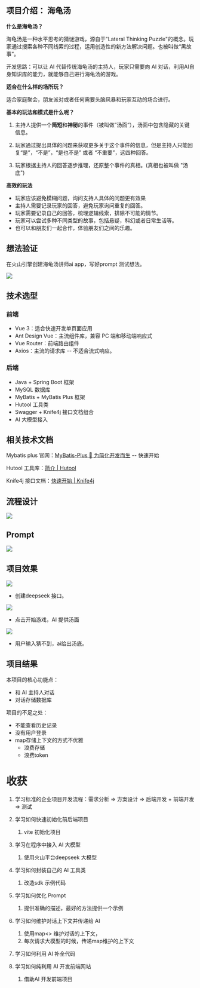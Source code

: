 ## 项目介绍： 海龟汤

**什么是海龟汤？**

海龟汤是一种水平思考的猜谜游戏，源自于"Lateral Thinking Puzzle"的概念。玩家通过搜索各种不同线索的过程，运用创造性的新方法解决问题。也被叫做“黑故事”。



开发思路：可以让 AI 代替传统海龟汤的主持人，玩家只需要向 AI 对话，利用AI自身知识库的能力，就能够自己进行海龟汤的游戏。



**适合在什么样的场所玩？**

适合家庭聚会，朋友派对或者任何需要头脑风暴和玩家互动的场合进行。



**基本的玩法和模式是什么呢？**

1. 主持人提供一个**简短**和**神秘**的事件（被叫做”汤面“），汤面中包含隐藏的关键信息。

2. 玩家通过提出具体的问题来获取更多关于这个事件的信息，但是主持人只能回复“是”，“不是”，“是也不是” 或者 “不重要”，这四种回答。
3. 玩家根据主持人的回答逐步推理，还原整个事件的真相。(真相也被叫做 "汤底")



**高效的玩法**

- 玩家应该避免模糊问题，询问支持人具体的问题更有效果
- 主持人需要记录玩家的回答，避免玩家询问重复的回答。
- 玩家需要记录自己的回答，梳理逻辑线索，排除不可能的情节。
- 玩家可以尝试多种不同类型的故事，包括悬疑，科幻或者日常生活等。
- 也可以和朋友们一起合作，体验朋友们之间的乐趣。



## 想法验证

在火山引擎创建海龟汤讲师ai app，写好prompt 测试想法。

![](./assets/prompt.png)







## 技术选型

### 前端

- Vue 3：适合快速开发单页面应用
- Ant Design Vue：主流组件库，兼容 PC 端和移动端响应式
- Vue Router：前端路由组件
- Axios：主流的请求库 -- 不适合流式响应。

### 后端

- Java + Spring Boot 框架
- MySQL 数据库
- MyBatis  + MyBatis Plus 框架
- Hutool 工具类
- Swagger + Knife4j 接口文档组合
- AI 大模型接入



## 相关技术文档

Mybatis plus 官网：[MyBatis-Plus 🚀 为简化开发而生](https://baomidou.com/)  -- 快速开始

Hutool 工具库：[简介 | Hutool](https://doc.hutool.cn/pages/index/)

Knife4j 接口文档：[快速开始 | Knife4j](https://doc.xiaominfo.com/docs/quick-start)





## 流程设计

![](./assets/flow-chart.png.)

## Prompt

![](.\assets\prompt.png)



## 项目效果

![](.\assets\huoshan-api.png)

- 创建deepseek 接口。

![](.\assets\game-begin.png)

- 点击开始游戏，AI 提供汤面



![](.\assets\game-end.png)

- 用户输入猜不到，ai给出汤底。



## 项目结果

本项目的核心功能点：

- 和 AI 主持人对话
- 对话存储数据库



项目的不足之处：

- 不能查看历史记录
- 没有用户登录
- map存储上下文的方式不优雅
  - 浪费存储
  - 浪费token



# 收获

1. 学习标准的企业项目开发流程：需求分析 => 方案设计 => 后端开发 + 前端开发 => 测试
2. 学习如何快速初始化前后端项目
   1. vite 初始化项目

3. 学习在程序中接入 AI 大模型
   1. 使用火山平台deepseek 大模型

4. 学习如何封装自己的 AI 工具类
   1. 改造sdk 示例代码

5. 学习如何优化 Prompt
   1. 提供准确的描述，最好的方法提供一个示例

6. 学习如何维护对话上下文并传递给 AI
   1. 使用map<> 维护对话的上下文，
   2. 每次请求大模型的时候，传递map维护的上下文

7. 学习如何利用 AI 补全代码
8. 学习如何纯利用 AI 开发前端网站
   1. 借助AI 开发前端项目



